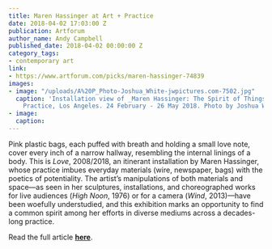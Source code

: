 ```yaml
---
title: Maren Hassinger at Art + Practice
date: 2018-04-02 17:03:00 Z
publication: Artforum
author_name: Andy Campbell
published_date: 2018-04-02 00:00:00 Z
category_tags:
- contemporary art
link:
- https://www.artforum.com/picks/maren-hassinger-74839
images:
- image: "/uploads/A%20P_Photo-Joshua_White-jwpictures.com-7502.jpg"
  caption: 'Installation view of _Maren Hassinger: The Spirit of Things_ at Art +
    Practice, Los Angeles. 24 February - 26 May 2018. Photo by Joshua White.'
- image: 
  caption: 
---
```


Pink plastic bags, each puffed with breath and holding a small love note, cover every inch of a narrow hallway, resembling the internal linings of a body. This is _Love_, 2008/2018, an itinerant installation by Maren Hassinger, whose practice imbues everyday materials (wire, newspaper, bags) with the poetics of potentiality. The artist’s manipulations of both materials and space—as seen in her sculptures, installations, and choreographed works for live audiences (_High Noon_, 1976) or for a camera (_Wind_, 2013)—have been woefully understudied, and this exhibition marks an opportunity to find a common spirit among her efforts in diverse mediums across a decades-long practice.

Read the full article [**here**](https://www.artforum.com/picks/maren-hassinger-74839).